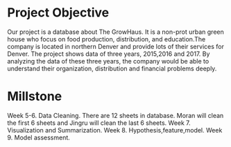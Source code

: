 # Project Objective
Our project is a database about The GrowHaus. It is a non-prot urban green house who focus on food production, distribution, and education.The company is located in northern Denver and provide lots of their services for Denver. The project shows data of three years, 2015,2016 and 2017. By analyzing the data of these three years, the company would be able to understand their organization, distribution and financial problems deeply.
  
# Millstone 
  Week 5-6. Data Cleaning. There are 12 sheets in database. Moran will clean the first 6 sheets and Jingru will clean the last 6 sheets. 
  Week 7. Visualization and Summarization. 
  Week 8. Hypothesis,feature,model.
  Week 9. Model assessment.
 
